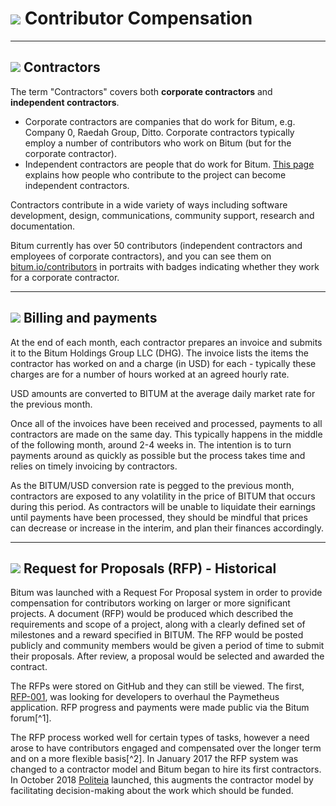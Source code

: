 # <img class="bitum-icon" src="/img/bitum-icons/ObtainingBitum.svg" /> Contributor Compensation

---

## <img class="bitum-icon" src="/img/bitum-icons/User.svg" /> Contractors

The term "Contractors" covers both **corporate contractors** and **independent contractors**.

* Corporate contractors are companies that do work for Bitum, e.g. Company 0, Raedah Group, Ditto. Corporate contractors typically employ a number of contributors who work on Bitum (but for the corporate contractor).
* Independent contractors are people that do work for Bitum. [This page](overview.md) explains how people who contribute to the project can become independent contractors.

Contractors contribute in a wide variety of ways including software development, design, communications, community support, research and documentation.
 
Bitum currently has over 50 contributors (independent contractors and employees of corporate contractors), and you can see them on [bitum.io/contributors](https://bitum.io/contributors/) in portraits with badges indicating whether they work for a corporate contractor.

---

## <img class="bitum-icon" src="/img/bitum-icons/Wallet.svg" /> Billing and payments

At the end of each month, each contractor prepares an invoice and submits it to the Bitum Holdings Group LLC (DHG). The invoice lists the items the contractor has worked on and a charge (in USD) for each - typically these charges are for a number of hours worked at an agreed hourly rate.

USD amounts are converted to BITUM at the average daily market rate for the previous month. 

Once all of the invoices have been received and processed, payments to all contractors are made on the same day. This typically happens in the middle of the following month, around 2-4 weeks in. The intention is to turn payments around as quickly as possible but the process takes time and relies on timely invoicing by contractors. 

As the BITUM/USD conversion rate is pegged to the previous month, contractors are exposed to any volatility in the price of BITUM that occurs during this period. As contractors will be unable to liquidate their earnings until payments have been processed, they should be mindful that prices can decrease or increase in the interim, and plan their finances accordingly.

---

## <img class="bitum-icon" src="/img/bitum-icons/RFP.svg" /> Request for Proposals (RFP) - Historical

Bitum was launched with a Request For Proposal system in order to provide compensation for contributors working on larger or more significant projects. A document (RFP) would be produced which described the requirements and scope of a project, along with a clearly defined set of milestones and a reward specified in BITUM. The RFP would be posted publicly and community members would be given a period of time to submit their proposals. After review, a proposal would be selected and awarded the contract.

The RFPs were stored on GitHub and they can still be viewed. The first, [RFP-001](https://github.com/bitum-project/RFPs/blob/master/rfp-0001/rfp-0001.md), was looking for developers to overhaul the Paymetheus application. RFP progress and payments were made public via the Bitum forum[^1].

The RFP process worked well for certain types of tasks, however a need arose to have contributors engaged and compensated over the longer term and on a more flexible basis[^2]. In January 2017 the RFP system was changed to a contractor model and Bitum began to hire its first contractors. In October 2018 [Politeia](../governance/politeia/overview.md) launched, this augments the contractor model by facilitating decision-making about the work which should be funded.

